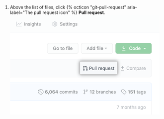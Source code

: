 1. Above the list of files, click {% octicon "git-pull-request" aria-label="The pull request icon" %} **Pull request**.
  !["Pull request" link above list of files](/assets/images/help/pull_requests/pull-request-start-review-button.png)
